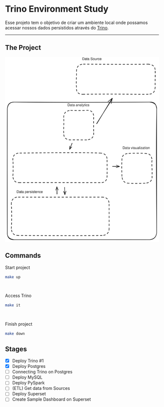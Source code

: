 # Trino Environment Study
Esse projeto tem o objetivo de criar um ambiente local onde possamos acessar nossos dados persistidos através do [Trino](https://trino.io/).

---
## The Project
![Diagram](docs/images/diagram.svg "Diagram")

## Commands
Start project
``` bash
make up
```

</br>

Access Trino
``` bash
make it
```

</br>

Finish project
``` bash
make down
```

## Stages
- [x] Deploy Trino #1
- [x] Deploy Postgres
- [ ] Connecting Trino on Postgres
- [ ] Deploy MySQL
- [ ] Deploy PySpark
- [ ] (ETL) Get data from Sources
- [ ] Deploy Superset
- [ ] Create Sample Dashboard on Superset
